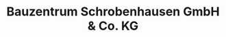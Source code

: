 ---
title: "Bauzentrum Schrobenhausen GmbH & Co. KG"
url: /schrobenhausen/bauzentrum-schrobenhausen-gmbh-und-co-kg/
shop: Baustoffe
---